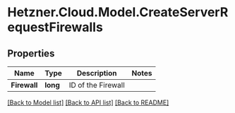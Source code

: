 # Hetzner.Cloud.Model.CreateServerRequestFirewalls

## Properties

Name | Type | Description | Notes
------------ | ------------- | ------------- | -------------
**Firewall** | **long** | ID of the Firewall | 

[[Back to Model list]](../../README.md#documentation-for-models) [[Back to API list]](../../README.md#documentation-for-api-endpoints) [[Back to README]](../../README.md)

